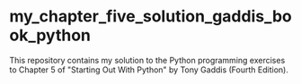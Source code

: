 # my_chapter_five_solution_gaddis_book_python
This repository contains my solution to the Python programming exercises to Chapter 5 of "Starting Out With Python" by Tony Gaddis (Fourth Edition).
